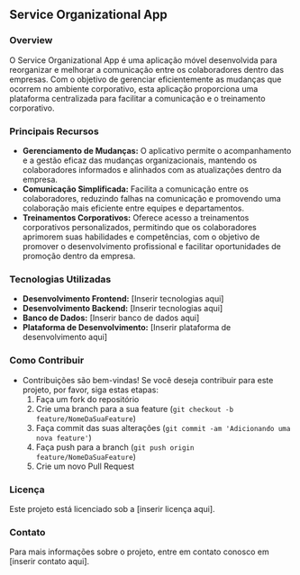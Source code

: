 ## Service Organizational App

### Overview
O Service Organizational App é uma aplicação móvel desenvolvida para reorganizar e melhorar a comunicação entre os colaboradores dentro das empresas. Com o objetivo de gerenciar eficientemente as mudanças que ocorrem no ambiente corporativo, esta aplicação proporciona uma plataforma centralizada para facilitar a comunicação e o treinamento corporativo.

### Principais Recursos
- **Gerenciamento de Mudanças:** O aplicativo permite o acompanhamento e a gestão eficaz das mudanças organizacionais, mantendo os colaboradores informados e alinhados com as atualizações dentro da empresa.
- **Comunicação Simplificada:** Facilita a comunicação entre os colaboradores, reduzindo falhas na comunicação e promovendo uma colaboração mais eficiente entre equipes e departamentos.
- **Treinamentos Corporativos:** Oferece acesso a treinamentos corporativos personalizados, permitindo que os colaboradores aprimorem suas habilidades e competências, com o objetivo de promover o desenvolvimento profissional e facilitar oportunidades de promoção dentro da empresa. 

### Tecnologias Utilizadas
- **Desenvolvimento Frontend:** [Inserir tecnologias aqui]
- **Desenvolvimento Backend:** [Inserir tecnologias aqui]
- **Banco de Dados:** [Inserir banco de dados aqui]
- **Plataforma de Desenvolvimento:** [Inserir plataforma de desenvolvimento aqui]

### Como Contribuir
- Contribuições são bem-vindas! Se você deseja contribuir para este projeto, por favor, siga estas etapas:
  1. Faça um fork do repositório
  2. Crie uma branch para a sua feature (`git checkout -b feature/NomeDaSuaFeature`)
  3. Faça commit das suas alterações (`git commit -am 'Adicionando uma nova feature'`)
  4. Faça push para a branch (`git push origin feature/NomeDaSuaFeature`)
  5. Crie um novo Pull Request

### Licença
Este projeto está licenciado sob a [inserir licença aqui].

### Contato
Para mais informações sobre o projeto, entre em contato conosco em [inserir contato aqui].
